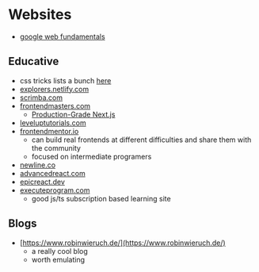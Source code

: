 # Websites

- [google web fundamentals](https://developers.google.com/web/fundamentals)

## Educative
- css tricks lists a bunch [here](https://css-tricks.com/teaching-web-dev-for-free-is-good-business/)
- [explorers.netlify.com](https://explorers.netlify.com/)
- [scrimba.com](https://scrimba.com/)
- [frontendmasters.com](https://frontendmasters.com/)
  - [Production-Grade Next.js](https://frontendmasters.com/courses/production-next/)
- [leveluptutorials.com](https://www.leveluptutorials.com/)
- [frontendmentor.io](https://www.frontendmentor.io/)
  - can build real frontends at different difficulties and share them with the community
  - focused on intermediate programers
- [newline.co](https://www.newline.co/)
- [advancedreact.com](https://advancedreact.com/)
- [epicreact.dev](https://epicreact.dev/)
- [executeprogram.com](https://www.executeprogram.com/)
  - good js/ts subscription based learning site

## Blogs
- [https://www.robinwieruch.de/](https://www.robinwieruch.de/)
  - a really cool blog
  - worth emulating